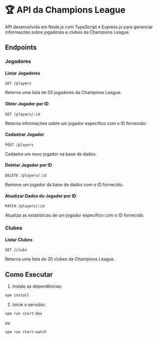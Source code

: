 # 🏆 API da Champions League

API desenvolvida em Node.js com TypeScript e Express.js para gerenciar informações sobre jogadores e clubes da Champions League.

## Endpoints

### Jogadores

#### Listar Jogadores

```shell
GET /players
```

Retorna uma lista de 20 jogadores da Champions League.

#### Obter Jogador por ID

```shell
GET /players/:id
```

Retorna informações sobre um jogador específico com o ID fornecido.

#### Cadastrar Jogador

```shell
POST /players
```

Cadastra um novo jogador na base de dados.

#### Deletar Jogador por ID

```shell
DELETE /players/:id
```

Remove um jogador da base de dados com o ID fornecido.

#### Atualizar Dados do Jogador por ID

```shell
PATCH /players/:id
```

Atualiza as estatísticas de um jogador específico com o ID fornecido.

### Clubes

#### Listar Clubes

```shell
GET /clubs
```

Retorna uma lista de 20 clubes da Champions League.

## Como Executar

1. Instale as dependências:

```bash
npm install
```

2. Inicie o servidor:

```bash
npm run start:dev
```

ou

```bash
npm run start:watch
```
